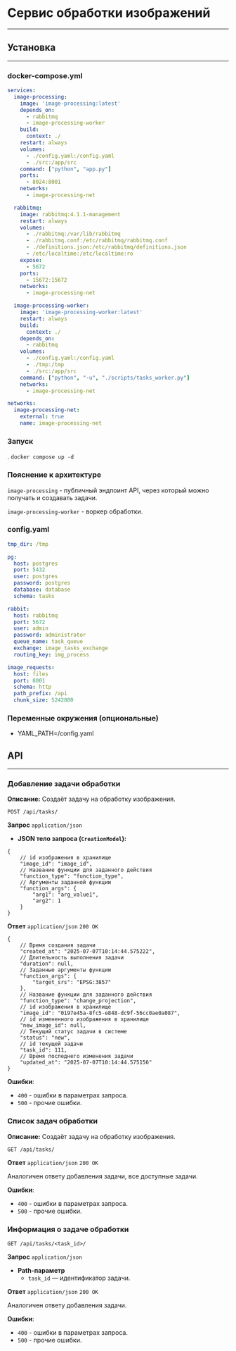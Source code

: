 # Сервис обработки изображений

---

## Установка

---

###  docker-compose.yml

```yaml
services:
  image-processing:
    image: 'image-processing:latest'
    depends_on:
      - rabbitmq
      - image-processing-worker
    build:
      context: ./
    restart: always
    volumes:
      - ./config.yaml:/config.yaml
      - ./src:/app/src
    command: ["python", "app.py"]
    ports:
      - 8024:8001
    networks:
      - image-processing-net

  rabbitmq:
    image: rabbitmq:4.1.1-management
    restart: always
    volumes:
      - ./rabbitmq:/var/lib/rabbitmq
      - ./rabbitmq.conf:/etc/rabbitmq/rabbitmq.conf
      - ./definitions.json:/etc/rabbitmq/definitions.json
      - /etc/localtime:/etc/localtime:ro
    expose:
      - 5672
    ports:
      - 15672:15672
    networks:
      - image-processing-net

  image-processing-worker:
    image: 'image-processing-worker:latest'
    restart: always
    build:
      context: ./
    depends_on:
      - rabbitmq
    volumes:
      - ./config.yaml:/config.yaml
      - ./tmp:/tmp
      - ./src:/app/src
    command: ["python", "-u", "./scripts/tasks_worker.py"]
    networks:
      - image-processing-net

networks:
  image-processing-net:
    external: true
    name: image-processing-net
```

### Запуск
. `docker compose up -d`


### Пояснение к архитектуре

`image-processing` - публичный эндпоинт API, через который можно получать и создавать задачи.

`image-processing-worker` - воркер обработки.

### config.yaml

```yaml
tmp_dir: /tmp

pg:
  host: postgres
  port: 5432
  user: postgres
  password: postgres
  database: database
  schema: tasks

rabbit:
  host: rabbitmq
  port: 5672
  user: admin
  password: administrator
  queue_name: task_queue
  exchange: image_tasks_exchange
  routing_key: img_process

image_requests:
  host: files
  port: 8001
  schema: http
  path_prefix: /api
  chunk_size: 5242880
```

### Переменные окружения (опциональные)

- YAML_PATH=/config.yaml

## API

---

### Добавление задачи обработки
**Описание:** Создаёт задачу на обработку изображения.

`POST /api/tasks/`

**Запрос** `application/json`
- **JSON тело запроса (`CreationModel`):**
```json5
{
    // id изображения в хранилище
    "image_id": "image_id",
    // Название функции для заданного действия
    "function_type": "function_type",
    // Аргументы заданной функции
    "function_args": {
        "arg1": "arg_value1",
        "arg2": 1
    }
}
```

**Ответ** `application/json` `200 OK`

```json5
{
    // Время создания задачи
    "created_at": "2025-07-07T10:14:44.575222",
    // Длительность выполнения задачи
    "duration": null,
    // Заданные аргументы функции
    "function_args": {
        "target_srs": "EPSG:3857"
    },
    // Название функции для заданного действия
    "function_type": "change_projection",
    // id изображения в хранилище
    "image_id": "0197e45a-8fc5-e848-dc9f-56cc0ae0a087",
    // id измененного изображения в хранилище
    "new_image_id": null,
    // Текущий статус задачи в системе
    "status": "new",
    // id текущей задачи
    "task_id": 111,
    // Время последнего изменения задачи
    "updated_at": "2025-07-07T10:14:44.575156"
}
```

**Ошибки**:

- `400` - ошибки в параметрах запроса.
- `500` - прочие ошибки.


### Список задач обработки
**Описание:** Создаёт задачу на обработку изображения.


`GET /api/tasks/`

**Ответ** `application/json` `200 OK`

Аналогичен ответу добавления задачи, все доступные задачи.

**Ошибки**:

- `400` - ошибки в параметрах запроса.
- `500` - прочие ошибки.

### Информация о задаче обработки

`GET /api/tasks/<task_id>/`

**Запрос** `application/json`
- **Path-параметр**
  - `task_id` — идентификатор задачи.

**Ответ** `application/json` `200 OK`

Аналогичен ответу добавления задачи.

**Ошибки**:

- `400` - ошибки в параметрах запроса.
- `500` - прочие ошибки.